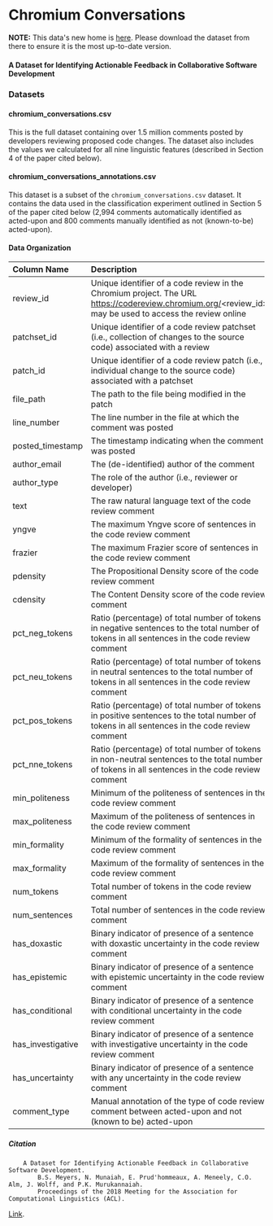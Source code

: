 # Chromium Conversations

**NOTE:** This data's new home is [here](https://zenodo.org/record/2590548). Please download the dataset from there to ensure it is the most up-to-date version.

#### A Dataset for Identifying Actionable Feedback in Collaborative Software Development

### Datasets

#### chromium_conversations.csv

This is the full dataset containing over 1.5 million comments posted by developers reviewing proposed code changes. The dataset also includes the values we calculated for all nine linguistic features (described in Section 4 of the paper cited below).

#### chromium_conversations_annotations.csv

This dataset is a subset of the `chromium_conversations.csv`  dataset. It contains the data used in the classification experiment outlined in Section 5 of the paper cited below (2,994 comments automatically identified as acted-upon and 800 comments manually identified as not (known-to-be) acted-upon).

#### Data Organization

| Column Name       | Description                                                                                                                                             |
|:------------------|:--------------------------------------------------------------------------------------------------------------------------------------------------------|
| review_id         | Unique identifier of a code review in the Chromium project. The URL https://codereview.chromium.org/<review_id> may be used to access the review online |
| patchset_id       | Unique identifier of a code review patchset (i.e., collection of changes to the source code) associated with a review                                   |
| patch_id          | Unique identifier of a code review patch (i.e., individual change to the source code) associated with a patchset                                        |
| file_path         | The path to the file being modified in the patch                                                                                                        |
| line_number       | The line number in the file at which the comment was posted                                                                                             |
| posted_timestamp  | The timestamp indicating when the comment was posted                                                                                                    |
| author_email      | The (de-identified) author of the comment                                                                                                               |
| author_type       | The role of the author (i.e., reviewer or developer)                                                                                                    |
| text              | The raw natural language text of the code review comment                                                                                                |
| yngve             | The maximum Yngve score of sentences in the code review comment                                                                                         |
| frazier           | The maximum Frazier score of sentences in the code review comment                                                                                       |
| pdensity          | The Propositional Density score of the code review comment                                                                                              |
| cdensity          | The Content Density score of the code review comment                                                                                                    |
| pct_neg_tokens    | Ratio (percentage) of total number of tokens in negative sentences to the total number of tokens in all sentences in the code review comment            |
| pct_neu_tokens    | Ratio (percentage) of total number of tokens in neutral sentences to the total number of tokens in all sentences in the code review comment             |
| pct_pos_tokens    | Ratio (percentage) of total number of tokens in positive sentences to the total number of tokens in all sentences in the code review comment            |
| pct_nne_tokens    | Ratio (percentage) of total number of tokens in non-neutral sentences to the total number of tokens in all sentences in the code review comment         |
| min_politeness    | Minimum of the politeness of sentences in the code review comment                                                                                       |
| max_politeness    | Maximum of the politeness of sentences in the code review comment                                                                                       |
| min_formality     | Minimum of the formality of sentences in the code review comment                                                                                        |
| max_formality     | Maximum of the formality of sentences in the code review comment                                                                                        |
| num_tokens        | Total number of tokens in the code review comment                                                                                                       |
| num_sentences     | Total number of sentences in the code review comment                                                                                                    |
| has_doxastic      | Binary indicator of presence of a sentence with doxastic uncertainty in the code review comment                                                         |
| has_epistemic     | Binary indicator of presence of a sentence with epistemic uncertainty in the code review comment                                                        |
| has_conditional   | Binary indicator of presence of a sentence with conditional uncertainty in the code review comment                                                      |
| has_investigative | Binary indicator of presence of a sentence with investigative uncertainty in the code review comment                                                    |
| has_uncertainty   | Binary indicator of presence of a sentence with any uncertainty in the code review comment                                                              |
| comment_type      | Manual annotation of the type of code review comment between acted-upon and not (known to be) acted-upon                                                |


##### Citation

```
    A Dataset for Identifying Actionable Feedback in Collaborative Software Development.
        B.S. Meyers, N. Munaiah, E. Prud'hommeaux, A. Meneely, C.O. Alm, J. Wolff, and P.K. Murukannaiah.
        Proceedings of the 2018 Meeting for the Association for Computational Linguistics (ACL).
```

[Link]().
